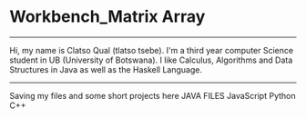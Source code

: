 # Workbench_Matrix Array
________________________________________________________________________________________
Hi, my name is Clatso Qual (tlatso tsebe).
I'm a third year computer Science student in UB (University of Botswana).
I like Calculus, Algorithms and Data Structures in Java as well as the Haskell Language.
________________________________________________________________________________________
Saving my files and some short projects here
JAVA FILES 
JavaScript
Python
C++
